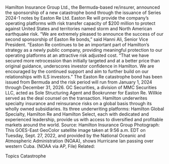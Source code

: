 Hamilton Insurance Group Ltd., the Bermuda-based re/insurer, announced the sponsorship of a new catastrophe bond through the issuance of Series 2024-1 notes by Easton Re Ltd.
Easton Re will provide the company’s operating platforms with risk transfer capacity of $200 million to protect against United States and territories named storm and North American earthquake risk.
“We are extremely pleased to announce the success of our second sponsorship of Easton Re bonds,” said Hanni Ali, Senior Vice President. “Easton Re continues to be an important part of Hamilton’s strategy as a newly public company, providing meaningful protection to our operating platforms at an attractive risk adjusted cost.
“That we have secured more retrocession than initially targeted and at a better price than original guidance, underscores investor confidence in Hamilton. We are encouraged by the continued support and aim to further build on our relationships with ILS investors.”
The Easton Re catastrophe bond has been issued from Bermuda and the risk period will run from January 1, 2024 through December 31, 2026.
GC Securities, a division of MMC Securities LLC, acted as Sole Structuring Agent and Bookrunner for Easton Re. Willkie served as the deal counsel on the transaction.
Hamilton underwrites specialty insurance and reinsurance risks on a global basis through its wholly owned subsidiaries. Its three underwriting platforms: Hamilton Global Specialty, Hamilton Re and Hamilton Select, each with dedicated and experienced leadership, provide us with access to diversified and profitable markets around the world.
Source: Hamilton Insurance Group
Photograph: This GOES-East GeoColor satellite image taken at 9:56 a.m. EDT on Tuesday, Sept. 27, 2022, and provided by the National Oceanic and Atmospheric Administration (NOAA), shows Hurricane Ian passing over western Cuba. (NOAA via AP, File)
Related:

Topics
Catastrophe
